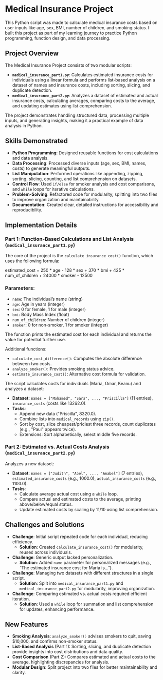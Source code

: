 # Medical Insurance Project

This Python script was made to calculate medical insurance costs based on user inputs like age, sex, BMI, number of children, and smoking status. I built this project as part of my learning journey to practice Python programming, function design, and data processing.

## Project Overview

The Medical Insurance Project consists of two modular scripts:
- **`medical_insurance_part1.py`**: Calculates estimated insurance costs for individuals using a linear formula and performs list-based analysis on a dataset of names and insurance costs, including sorting, slicing, and duplicate detection.
- **`medical_insurance_part2.py`**: Analyzes a dataset of estimated and actual insurance costs, calculating averages, comparing costs to the average, and updating estimates using list comprehension.

The project demonstrates handling structured data, processing multiple inputs, and generating insights, making it a practical example of data analysis in Python.

## Skills Demonstrated

- **Python Programming**: Designed reusable functions for cost calculations and data analysis.
- **Data Processing**: Processed diverse inputs (age, sex, BMI, names, costs) to generate meaningful outputs.
- **List Manipulation**: Performed operations like appending, zipping, sorting, slicing, counting, and list comprehension on datasets.
- **Control Flow**: Used `if/else` for smoker analysis and cost comparisons, and `while` loops for iterative calculations.
- **Problem-Solving**: Refactored code for modularity, splitting into two files to improve organization and maintainability.
- **Documentation**: Created clear, detailed instructions for accessibility and reproducibility.

## Implementation Details
### Part 1: Function-Based Calculations and List Analysis (`medical_insurance_part1.py`)

The core of the project is the `calculate_insurance_cost()` function, which uses the following formula:

estimated_cost = 250 * age - 128 * sex + 370 * bmi + 425 * num_of_children + 24000 * smoker - 12500


### Parameters:

- `name`: The individual’s name (string)
- `age`: Age in years (integer)
- `sex`: 0 for female, 1 for male (integer)
- `bmi`: Body Mass Index (float)
- `num_of_children`: Number of children (integer)
- `smoker`: 0 for non-smoker, 1 for smoker (integer)

The function prints the estimated cost for each individual and returns the value for potential further use.

Additional functions:
- `calculate_cost_difference()`: Computes the absolute difference between two costs.
- `analyze_smoker()`: Provides smoking status advice.
- `estimate_insurance_cost()`: Alternative cost formula for validation.

The script calculates costs for individuals (Maria, Omar, Keanu) and analyzes a dataset:
- **Dataset**: `names = ["Mohamed", "Sara", ..., "Priscilla"]` (11 entries), `insurance_costs` (costs like 13262.0).
- **Tasks**:
  - Append new data ("Priscilla", 8320.0).
  - Combine lists into `medical_records` using `zip()`.
  - Sort by cost, slice cheapest/priciest three records, count duplicates (e.g., "Paul" appears twice).
  - Extensions: Sort alphabetically, select middle five records.

### Part 2: Estimated vs. Actual Costs Analysis (`medical_insurance_part2.py`)

Analyzes a new dataset:
- **Dataset**: `names = ["Judith", "Abel", ..., "Anabel"]` (7 entries), `estimated_insurance_costs` (e.g., 1000.0), `actual_insurance_costs` (e.g., 1100.0).
- **Tasks**:
  - Calculate average actual cost using a `while` loop.
  - Compare actual and estimated costs to the average, printing above/below/equal status.
  - Update estimated costs by scaling by 11/10 using list comprehension.

## Challenges and Solutions

- **Challenge**: Initial script repeated code for each individual, reducing efficiency.
  - **Solution**: Created `calculate_insurance_cost()` for modularity, reused across individuals.
- **Challenge**: Generic output lacked personalization.
  - **Solution**: Added `name` parameter for personalized messages (e.g., “The estimated insurance cost for Maria is…”).
- **Challenge**: Managing two datasets with different structures in a single script.
  - **Solution**: Split into `medical_insurance_part1.py` and `medical_insurance_part2.py` for modularity, improving organization. <!-- Updated -->
- **Challenge**: Comparing estimated vs. actual costs required efficient iteration.
  - **Solution**: Used a `while` loop for summation and list comprehension for updates, enhancing performance. <!-- New -->

## New Features

- **Smoking Analysis**: `analyze_smoker()` advises smokers to quit, saving $10,000, and confirms non-smoker status.
- **List-Based Analysis** (Part 1): Sorting, slicing, and duplicate detection provide insights into cost distributions and data quality. <!-- New -->
- **Cost Comparison** (Part 2): Compares estimated and actual costs to the average, highlighting discrepancies for analysis. <!-- New -->
- **Modular Design**: Split project into two files for better maintainability and clarity. <!-- New -->
